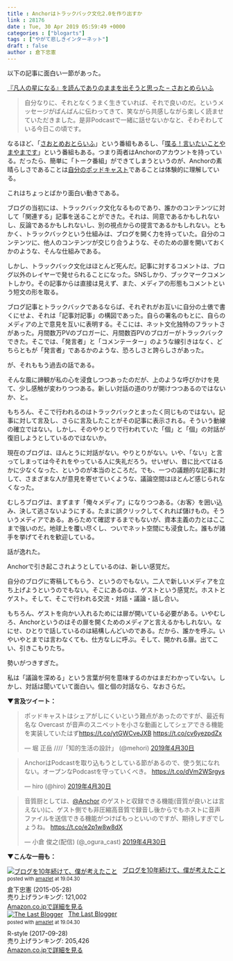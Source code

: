```yaml
---
title : Anchorはトラックバック文化2.0を作り出すか
link : 28176
date : Tue, 30 Apr 2019 05:59:49 +0000
categories : ["blogarts"]
tags : ["やがて悲しきインターネット"]
draft : false
author : 倉下忠憲
---
```


以下の記事に面白い一節があった。

<a href="https://jun3010.me/bonjin-no-hoshininaru-16341.html">『凡人の星になる』を読んでありのままを出そうと思った – さおとめらいふ</a>

<blockquote>
自分なりに、それとなくうまく生きていれば、それで良いのだ。というメッセージがばんばんに伝わってきて、笑ながら共感しながら楽しく読ませていただきました。是非Podcastで一緒に話せないかなと、そわそわしている今日この頃です。
</blockquote>

なるほど、「<a href="https://anchor.fm/saotomeotolife">さおとめおとらいふ</a>」という番組もあるし、「<a href="https://anchor.fm/yamayama/">喋る！言いたいことやまやまです</a>」という番組もある。つまり両者はAnchorのアカウントを持っている。だったら、簡単に「トーク番組」ができてしまうというのが、Anchorの素晴らしさであることは<a href="https://anchor.fm/rashita/">自分のポッドキャスト</a>であることは体験的に理解している。

これはちょっとばかり面白い動きである。

ブログの当初には、トラックバック文化なるものであり、誰かのコンテンツに対して「関連する」記事を送ることができた。それは、同意であるかもしれないし、反論であるかもしれないし、別の視点からの提言であるかもしれない。ともかく、トラックバックという仕組みは、ブログを開く力を持っていた。自分のコンテンツに、他人のコンテンツが交じり合うような、そのための扉を開いておくかのような、そんな仕組みである。

しかし、トラックバック文化はほとんど死んだ。記事に対するコメントは、ブログ以外のレイヤーで発せられることになった。SNSしかり、ブックマークコメントしかり。その記事からは直接は見えず、また、メディアの形態もコメントという短文の形を取る。

ブログ記事とトラックバックであるならば、それぞれがお互いに自分の土俵で書くにせよ、それは「記事対記事」の構図であった。自らの署名のもとに、自らのメディアの上で意見を互いに表明する。そこには、ネット文化独特のフラットさがあった。月間数万PVのブロガーに、月間数百PVのブロガーがトラックバックできた。そこでは、「発言者」と「コメンテーター」のような線引きはなく、どちらともが「発言者」であるかのような、恐ろしさと誇らしさがあった。

が、それももう過去の話である。

そんな風に諦観が私の心を浸食しつつあったのだが、上のような呼びかけを見て、少し感触が変わりつつある。新しい対話の道のりが開けつつあるのではないか、と。

もちろん、そこで行われるのはトラックバックとまったく同じものではない。記事に対して言及し、さらに言及したことがその記事に表示される。そういう動線の確立ではない。しかし、そのやりとりで行われていた「個」と「個」の対話が復旧しようとしているのではないか。

現在のブログは、ほんとうに対話がない。やりとりがない。いや、「ない」と言ってしまっては今それをやっている人に失礼だろう。せいぜい、昔に比べてはるかに少なくなった、というのが本当のところだ。でも、一つの議題的な記事に対して、さまざまな人が意見を寄せていくような、議論空間はほとんど感じられなくなった。

むしろブログは、まずます「俺々メディア」になりつつある。〈お客〉を囲い込み、決して逃さないようにする。たまに誤クリックしてくれれば儲けもの。そういうメディアである。あらためて確認するまでもないが、資本主義の力とはここまで強いのだ。地球上を覆い尽くし、ついでネット空間にも浸食した。誰もが諸手を挙げてそれを歓迎している。

話が逸れた。

Anchorで引き起こされようとしているのは、新しい感覚だ。

自分のブログに寄稿してもらう、というのでもない。二人で新しいメディアを立ち上げようというのでもない。そこにあるのは、ゲストという感覚だ。ホストとゲスト。そして、そこで行われる交流・対話・議論・話し合い。

もちろん、ゲストを向かい入れるためには扉が開いている必要がある。いやむしろ、Anchorというのはその扉を開くためのメディアと言えるかもしれない。なにせ、ひとりで話しているのは結構しんどいのである。だから、誰かを呼ぶ。いやいやとまでは言わなくても、仕方なしに呼ぶ。そして、開かれる扉。出てこい、引きこもりたち。

勢いがつきすぎた。

私は「議論を深める」という言葉が何を意味するのかはまだわかっていない。しかし、対話は聞いていて面白い。個と個の対話なら、なおさらだ。

<strong>▼言及ツイート：</strong>

<blockquote class="twitter-tweet" data-lang="ja"><p lang="ja" dir="ltr">ポッドキャストはシェアがしにくいという難点があったのですが、最近有名な Overcast が音声のスニペットを小さな動画としてシェアできる機能を実装していたはず<a href="https://t.co/ytGWCveJXB">https://t.co/ytGWCveJXB</a> <a href="https://t.co/cv6yezpdZx">https://t.co/cv6yezpdZx</a></p>&mdash; 堀 正岳 ////「知的生活の設計」 (@mehori) <a href="https://twitter.com/mehori/status/1123106996910034944?ref_src=twsrc%5Etfw">2019年4月30日</a></blockquote>
<script async src="https://platform.twitter.com/widgets.js" charset="utf-8"></script>

<blockquote class="twitter-tweet" data-lang="ja"><p lang="ja" dir="ltr">AnchorはPodcastを取り込もうとしている節があるので、使う気になれない。オープンなPodcastを守っていくべき。 <a href="https://t.co/dVm2WSrgys">https://t.co/dVm2WSrgys</a></p>&mdash; hiro (@hiro) <a href="https://twitter.com/hiro/status/1123107477501792256?ref_src=twsrc%5Etfw">2019年4月30日</a></blockquote>
<script async src="https://platform.twitter.com/widgets.js" charset="utf-8"></script>

<blockquote class="twitter-tweet" data-lang="ja"><p lang="ja" dir="ltr">音質厨としては、<a href="https://twitter.com/anchor?ref_src=twsrc%5Etfw">@Anchor</a> のゲストと収録できる機能(音質が良いとは言えない)に、ゲスト側でも非圧縮高音質で録音し後からでもホストに音声ファイルを送信できる機能がつけばもっといいのですが、期待しすぎでしょうね。 <a href="https://t.co/e2p1w8w8dX">https://t.co/e2p1w8w8dX</a></p>&mdash; 小倉 俊之(配信) (@_ogura_cast) <a href="https://twitter.com/_ogura_cast/status/1123112911264608256?ref_src=twsrc%5Etfw">2019年4月30日</a></blockquote>
<script async src="https://platform.twitter.com/widgets.js" charset="utf-8"></script>


<strong>▼こんな一冊も：</strong>

<div class="amazlet-box" style="margin-bottom:0px;"><div class="amazlet-image" style="float:left;margin:0px 12px 1px 0px;"><a href="http://www.amazon.co.jp/exec/obidos/ASIN/B00YI05M1K/rashita1000-22/ref=nosim/" name="amazletlink" target="_blank"><img src="https://images-fe.ssl-images-amazon.com/images/I/41qzGeKnNEL._SL160_.jpg" alt="ブログを10年続けて、僕が考えたこと" style="border: none;" /></a></div><div class="amazlet-info" style="line-height:120%; margin-bottom: 10px"><div class="amazlet-name" style="margin-bottom:10px;line-height:120%"><a href="http://www.amazon.co.jp/exec/obidos/ASIN/B00YI05M1K/rashita1000-22/ref=nosim/" name="amazletlink" target="_blank">ブログを10年続けて、僕が考えたこと</a><div class="amazlet-powered-date" style="font-size:80%;margin-top:5px;line-height:120%">posted with <a href="http://www.amazlet.com/" title="amazlet" target="_blank">amazlet</a> at 19.04.30</div></div><div class="amazlet-detail">倉下忠憲 (2015-05-28)<br />売り上げランキング: 121,002<br /></div><div class="amazlet-sub-info" style="float: left;"><div class="amazlet-link" style="margin-top: 5px"><a href="http://www.amazon.co.jp/exec/obidos/ASIN/B00YI05M1K/rashita1000-22/ref=nosim/" name="amazletlink" target="_blank">Amazon.co.jpで詳細を見る</a></div></div></div><div class="amazlet-footer" style="clear: left"></div></div>

<div class="amazlet-box" style="margin-bottom:0px;"><div class="amazlet-image" style="float:left;margin:0px 12px 1px 0px;"><a href="http://www.amazon.co.jp/exec/obidos/ASIN/B0761ZP974/rashita1000-22/ref=nosim/" name="amazletlink" target="_blank"><img src="https://images-fe.ssl-images-amazon.com/images/I/4116pH0vPrL._SL160_.jpg" alt="The Last Blogger" style="border: none;" /></a></div><div class="amazlet-info" style="line-height:120%; margin-bottom: 10px"><div class="amazlet-name" style="margin-bottom:10px;line-height:120%"><a href="http://www.amazon.co.jp/exec/obidos/ASIN/B0761ZP974/rashita1000-22/ref=nosim/" name="amazletlink" target="_blank">The Last Blogger</a><div class="amazlet-powered-date" style="font-size:80%;margin-top:5px;line-height:120%">posted with <a href="http://www.amazlet.com/" title="amazlet" target="_blank">amazlet</a> at 19.04.30</div></div><div class="amazlet-detail">R-style (2017-09-28)<br />売り上げランキング: 205,426<br /></div><div class="amazlet-sub-info" style="float: left;"><div class="amazlet-link" style="margin-top: 5px"><a href="http://www.amazon.co.jp/exec/obidos/ASIN/B0761ZP974/rashita1000-22/ref=nosim/" name="amazletlink" target="_blank">Amazon.co.jpで詳細を見る</a></div></div></div><div class="amazlet-footer" style="clear: left"></div></div>

